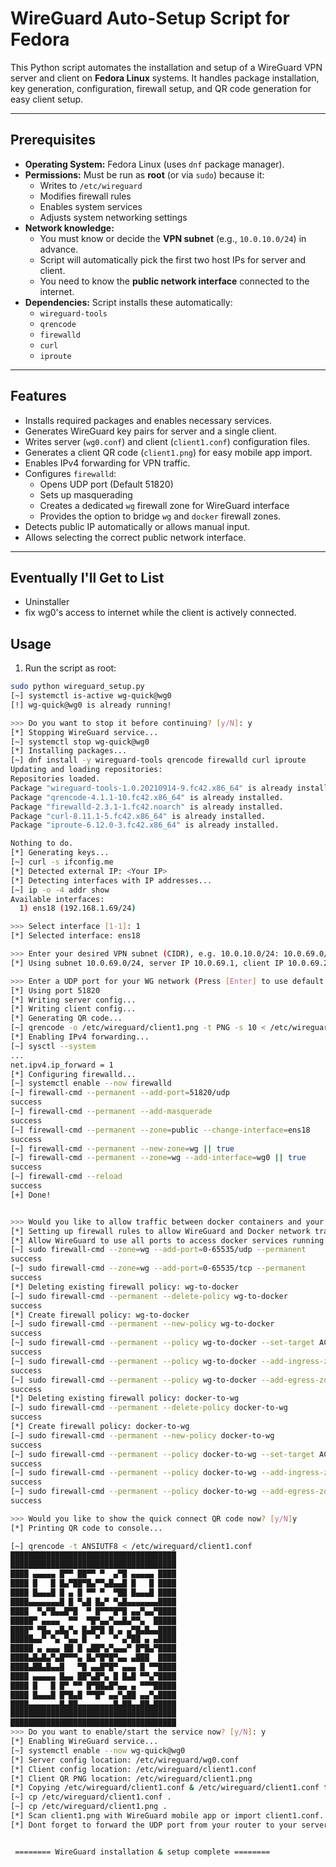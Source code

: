 # WireGuard Auto-Setup Script for Fedora

This Python script automates the installation and setup of a WireGuard VPN server and client on **Fedora Linux** systems. It handles package installation, key generation, configuration, firewall setup, and QR code generation for easy client setup.

---

## Prerequisites

- **Operating System:** Fedora Linux (uses `dnf` package manager).
- **Permissions:** Must be run as **root** (or via `sudo`) because it:
  - Writes to `/etc/wireguard`
  - Modifies firewall rules
  - Enables system services
  - Adjusts system networking settings
- **Network knowledge:**
  - You must know or decide the **VPN subnet** (e.g., `10.0.10.0/24`) in advance.
  - Script will automatically pick the first two host IPs for server and client.
  - You need to know the **public network interface** connected to the internet.
- **Dependencies:** Script installs these automatically:
  - `wireguard-tools`
  - `qrencode`
  - `firewalld`
  - `curl`
  - `iproute`

---

## Features

- Installs required packages and enables necessary services.
- Generates WireGuard key pairs for server and a single client.
- Writes server (`wg0.conf`) and client (`client1.conf`) configuration files.
- Generates a client QR code (`client1.png`) for easy mobile app import.
- Enables IPv4 forwarding for VPN traffic.
- Configures `firewalld`:
  - Opens UDP port (Default 51820)
  - Sets up masquerading
  - Creates a dedicated `wg` firewall zone for WireGuard interface
  - Provides the option to bridge `wg` and `docker` firewall zones.
- Detects public IP automatically or allows manual input.
- Allows selecting the correct public network interface.

---

## Eventually I'll Get to List

- Uninstaller
- fix wg0's access to internet while the client is actively connected.

## Usage

1. Run the script as root:

```bash
sudo python wireguard_setup.py
[~] systemctl is-active wg-quick@wg0
[!] wg-quick@wg0 is already running!

>>> Do you want to stop it before continuing? [y/N]: y
[*] Stopping WireGuard service...
[~] systemctl stop wg-quick@wg0
[*] Installing packages...
[~] dnf install -y wireguard-tools qrencode firewalld curl iproute
Updating and loading repositories:
Repositories loaded.
Package "wireguard-tools-1.0.20210914-9.fc42.x86_64" is already installed.
Package "qrencode-4.1.1-10.fc42.x86_64" is already installed.
Package "firewalld-2.3.1-1.fc42.noarch" is already installed.
Package "curl-8.11.1-5.fc42.x86_64" is already installed.
Package "iproute-6.12.0-3.fc42.x86_64" is already installed.

Nothing to do.
[*] Generating keys...
[~] curl -s ifconfig.me
[*] Detected external IP: <Your IP>
[*] Detecting interfaces with IP addresses...
[~] ip -o -4 addr show
Available interfaces:
  1) ens18 (192.168.1.69/24)

>>> Select interface [1-1]: 1
[*] Selected interface: ens18

>>> Enter your desired VPN subnet (CIDR), e.g. 10.0.10.0/24: 10.0.69.0/24
[*] Using subnet 10.0.69.0/24, server IP 10.0.69.1, client IP 10.0.69.2

>>> Enter a UDP port for your WG network (Press [Enter] to use default: 51820):
[*] Using port 51820
[*] Writing server config...
[*] Writing client config...
[*] Generating QR code...
[~] qrencode -o /etc/wireguard/client1.png -t PNG -s 10 < /etc/wireguard/client1.conf
[*] Enabling IPv4 forwarding...
[~] sysctl --system
...
net.ipv4.ip_forward = 1
[*] Configuring firewalld...
[~] systemctl enable --now firewalld
[~] firewall-cmd --permanent --add-port=51820/udp
success
[~] firewall-cmd --permanent --add-masquerade
success
[~] firewall-cmd --permanent --zone=public --change-interface=ens18
success
[~] firewall-cmd --permanent --new-zone=wg || true
[~] firewall-cmd --permanent --zone=wg --add-interface=wg0 || true
success
[~] firewall-cmd --reload
success
[+] Done!


>>> Would you like to allow traffic between docker containers and your wireguard VPN tunnel? [y/N]y
[*] Setting up firewall rules to allow WireGuard and Docker network traffic.
[*] Allow WireGuard to use all ports to access docker services running in the docker zone.
[~] sudo firewall-cmd --zone=wg --add-port=0-65535/udp --permanent
success
[~] sudo firewall-cmd --zone=wg --add-port=0-65535/tcp --permanent
success
[*] Deleting existing firewall policy: wg-to-docker
[~] sudo firewall-cmd --permanent --delete-policy wg-to-docker
success
[*] Create firewall policy: wg-to-docker
[~] sudo firewall-cmd --permanent --new-policy wg-to-docker
success
[~] sudo firewall-cmd --permanent --policy wg-to-docker --set-target ACCEPT
success
[~] sudo firewall-cmd --permanent --policy wg-to-docker --add-ingress-zone wg
success
[~] sudo firewall-cmd --permanent --policy wg-to-docker --add-egress-zone docker
success
[*] Deleting existing firewall policy: docker-to-wg
[~] sudo firewall-cmd --permanent --delete-policy docker-to-wg
success
[*] Create firewall policy: docker-to-wg
[~] sudo firewall-cmd --permanent --new-policy docker-to-wg
success
[~] sudo firewall-cmd --permanent --policy docker-to-wg --set-target ACCEPT
success
[~] sudo firewall-cmd --permanent --policy docker-to-wg --add-ingress-zone docker
success
[~] sudo firewall-cmd --permanent --policy docker-to-wg --add-egress-zone wg
success

>>> Would you like to show the quick connect QR code now? [y/N]y
[*] Printing QR code to console...

[~] qrencode -t ANSIUTF8 < /etc/wireguard/client1.conf
█████████████████████████████████████
█████████████████████████████████████
████ ▄▄▄▄▄ █▀▀ ██▀▀ ▀  ▄▀█ ▄▄▄▄▄ ████
████ █   █ █▄▀██▀█▄▀▀▄█▄▄█ █   █ ████
████ █▄▄▄█ █ ▄ █ ▀▀ ▀  ▀██ █▄▄▄█ ████
████▄▄▄▄▄▄▄█ █ ▀▄█ █▄▀ ▀▄█▄▄▄▄▄▄▄████
████  ▀▄▀█▄▄█▀█  ▀ █▀▀▀█▀█ ▄▄▀▄▄▀████
█████▀ ▄▄▄▄  ▀▀  ▀█▀▄▄▀▄▄█▄▀▀▄  █████
████▀ ▀█▄ ▄█▄▀▄ █▄█▀█ █ ▄ ▄▀█▄█▄▄████
█████▄▄▀ ▀▄ ▀▄▄ █  ▀   ▀ ▄▀██ ▄ ▄████
█████ ▄ ▄▄▄ ██ █ ▄██▀▄▀▄▄▄▀ █▀█▄▀████
████▄█▄█▄▀▄█▀▀▀▄ █▄▀█▀█▀▄▄ ▄███  ████
████▄██▄█▄▄█   ▀█ ▄▄█▀█▀ ▄▄▄ █ ▀▀████
████ ▄▄▄▄▄ █▄▄ ██▀▄█▀▄ █ █▄█ ▀▀▄▀████
████ █   █ █▀ ▀▀ █▀██▄█▀▄▄ ▄ ▀▀▀█████
████ █▄▄▄█ █▀█▄█ ▀▀█▀ ▄▄▀▄██ ▄▄▀▄████
████▄▄▄▄▄▄▄█▄██▄▄▄▄▄▄▄▄█▄██▄▄██▄█████
█████████████████████████████████████
█████████████████████████████████████
>>> Do you want to enable/start the service now? [y/N]: y
[*] Enabling WireGuard service...
[~] systemctl enable --now wg-quick@wg0
[*] Server config location: /etc/wireguard/wg0.conf
[*] Client config location: /etc/wireguard/client1.conf
[*] Client QR PNG location: /etc/wireguard/client1.png
[*] Copying /etc/wireguard/client1.conf & /etc/wireguard/client1.conf to current working directory.
[~] cp /etc/wireguard/client1.conf .
[~] cp /etc/wireguard/client1.png .
[*] Scan client1.png with WireGuard mobile app or import client1.conf.
[*] Dont forget to forward the UDP port from your router to your server!


 ======== WireGuard installation & setup complete ========


```
